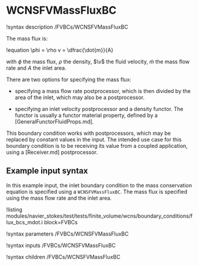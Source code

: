 # WCNSFVMassFluxBC

!syntax description /FVBCs/WCNSFVMassFluxBC

The mass flux is:

!equation
\phi = \rho v = \dfrac{\dot{m}}{A}

with $\phi$ the mass flux, $\rho$ the density, $\v$ the fluid velocity,
$\dot{m}$ the mass flow rate and $A$ the inlet area.

There are two options for specifying the mass flux:

- specifying a mass flow rate postprocessor, which is then divided by the area of the inlet,
  which may also be a postprocessor.

- specifying an inlet velocity postprocessor and a density functor. The functor is
  usually a functor material property, defined by a [GeneralFunctorFluidProps.md].


This boundary condition works with postprocessors, which may be replaced by constant
values in the input. The intended use case for this boundary condition is to be receiving its value from
a coupled application, using a [Receiver.md] postprocessor.

## Example input syntax

In this example input, the inlet boundary condition to the mass conservation equation is
specified using a `WCNSFVMassFluxBC`. The mass flux is specified using the mass flow rate
and the inlet area.

!listing modules/navier_stokes/test/tests/finite_volume/wcns/boundary_conditions/flux_bcs_mdot.i block=FVBCs

!syntax parameters /FVBCs/WCNSFVMassFluxBC

!syntax inputs /FVBCs/WCNSFVMassFluxBC

!syntax children /FVBCs/WCNSFVMassFluxBC
